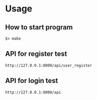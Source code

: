 # Usage

## How to start program
```
$> make
```

## API for register test
```
http://127.0.0.1:8000/api/user_register
```

## API for login test
```
http://127.0.0.1:8000/api
```
